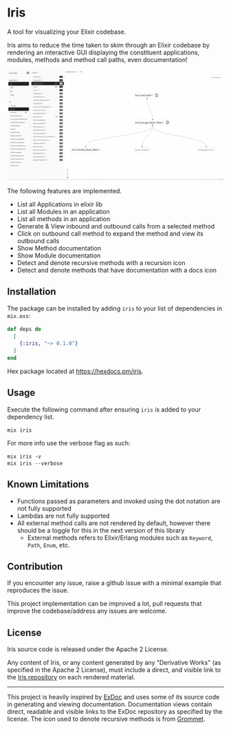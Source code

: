 # Iris

A tool for visualizing your Elixir codebase.

Iris aims to reduce the time taken to skim through an Elixir codebase by rendering an interactive GUI displaying the constituent applications, modules, methods and method call paths, even documentation!

![Iris for Elixir screenshot](./screenshot.png)

The following features are implemented.

- List all Applications in elixir lib
- List all Modules in an application
- List all methods in an application
- Generate & View inbound and outbound calls from a selected method
- Click on outbound call method to expand the method and view its outbound calls
- Show Method documentation
- Show Module documentation
- Detect and denote recursive methods with a recursion icon
- Detect and denote methods that have documentation with a docs icon

## Installation

The package can be installed by adding `iris` to your list of dependencies in `mix.exs`:

```elixir
def deps do
  [
    {:iris, "~> 0.1.0"}
  ]
end
```

Hex package located at <https://hexdocs.pm/iris>.

## Usage

Execute the following command after ensuring `iris` is added to your dependency list.

```
mix iris
```

For more info use the verbose flag as such:

```
mix iris -v
mix iris --verbose
```

## Known Limitations

- Functions passed as parameters and invoked using the dot notation are not fully supported
- Lambdas are not fully supported
- All external method calls are not rendered by default, however there should be a toggle for this in the next version of this library
  - External methods refers to Elixir/Erlang modules such as `Keyword`, `Path`, `Enum`, etc.

## Contribution

If you encounter any issue, raise a github issue with a minimal example that reproduces the issue.

This project implementation can be improved a lot, pull requests that improve the codebase/address any issues are welcome.

## License

Iris source code is released under the Apache 2 License.

Any content of Iris, or any content generated by any "Derivative Works" (as specified in the Apache 2 License), must include a direct, and visible link to the [Iris repository](https://github.com/rahultumpala/iris) on each rendered material.

<hr>

This project is heavily inspired by [ExDoc](https://github.com/elixir-lang/ex_doc) and uses some of its source code in generating and viewing documentation. Documentation views contain direct, readable and visible links to the ExDoc repository as specified by the license. The icon used to denote recursive methods is from [Grommet](https://seekicon.com/artist/grommet).
